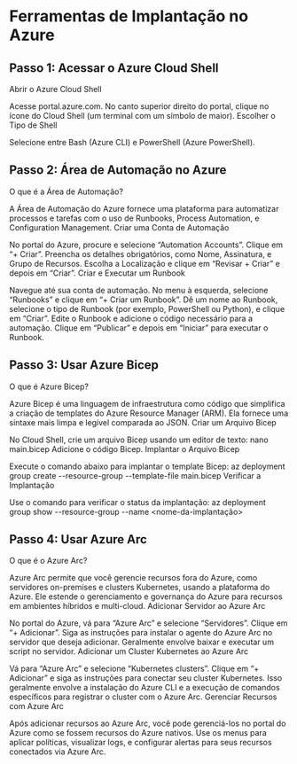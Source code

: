 # Ferramentas de Implantação no Azure

## Passo 1: Acessar o Azure Cloud Shell
Abrir o Azure Cloud Shell

Acesse portal.azure.com.
No canto superior direito do portal, clique no ícone do Cloud Shell (um terminal com um símbolo de maior).
Escolher o Tipo de Shell

Selecione entre Bash (Azure CLI) e PowerShell (Azure PowerShell).

## Passo 2: Área de Automação no Azure
O que é a Área de Automação?

A Área de Automação do Azure fornece uma plataforma para automatizar processos e tarefas com o uso de Runbooks, Process Automation, e Configuration Management.
Criar uma Conta de Automação

No portal do Azure, procure e selecione “Automation Accounts”.
Clique em “+ Criar”.
Preencha os detalhes obrigatórios, como Nome, Assinatura, e Grupo de Recursos.
Escolha a Localização e clique em “Revisar + Criar” e depois em “Criar”.
Criar e Executar um Runbook

Navegue até sua conta de automação.
No menu à esquerda, selecione “Runbooks” e clique em “+ Criar um Runbook”.
Dê um nome ao Runbook, selecione o tipo de Runbook (por exemplo, PowerShell ou Python), e clique em “Criar”.
Edite o Runbook e adicione o código necessário para a automação.
Clique em “Publicar” e depois em “Iniciar” para executar o Runbook.

## Passo 3: Usar Azure Bicep
O que é Azure Bicep?

Azure Bicep é uma linguagem de infraestrutura como código que simplifica a criação de templates do Azure Resource Manager (ARM). Ela fornece uma sintaxe mais limpa e legível comparada ao JSON.
Criar um Arquivo Bicep

No Cloud Shell, crie um arquivo Bicep usando um editor de texto:
nano main.bicep
Adicione o código Bicep. 
Implantar o Arquivo Bicep

Execute o comando abaixo para implantar o template Bicep:
az deployment group create --resource-group <nome-do-grupo> --template-file main.bicep
Verificar a Implantação

Use o comando para verificar o status da implantação:
az deployment group show --resource-group <nome-do-grupo> --name <nome-da-implantação>

## Passo 4: Usar Azure Arc
O que é o Azure Arc?

Azure Arc permite que você gerencie recursos fora do Azure, como servidores on-premises e clusters Kubernetes, usando a plataforma do Azure. Ele estende o gerenciamento e governança do Azure para recursos em ambientes híbridos e multi-cloud.
Adicionar Servidor ao Azure Arc

No portal do Azure, vá para “Azure Arc” e selecione “Servidores”.
Clique em “+ Adicionar”.
Siga as instruções para instalar o agente do Azure Arc no servidor que deseja adicionar. Geralmente envolve baixar e executar um script no servidor.
Adicionar um Cluster Kubernetes ao Azure Arc

Vá para “Azure Arc” e selecione “Kubernetes clusters”.
Clique em “+ Adicionar” e siga as instruções para conectar seu cluster Kubernetes.
Isso geralmente envolve a instalação do Azure CLI e a execução de comandos específicos para registrar o cluster com o Azure Arc.
Gerenciar Recursos com Azure Arc

Após adicionar recursos ao Azure Arc, você pode gerenciá-los no portal do Azure como se fossem recursos do Azure nativos.
Use os menus para aplicar políticas, visualizar logs, e configurar alertas para seus recursos conectados via Azure Arc.

